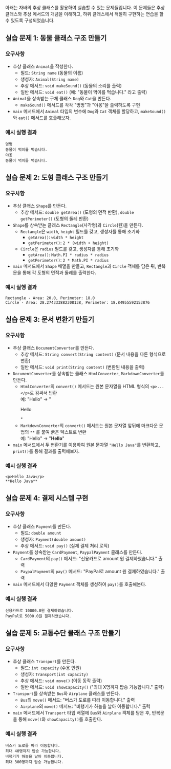 아래는 자바의 추상 클래스를 활용하여 실습할 수 있는 문제들입니다. 이 문제들은 추상 클래스와 추상 메서드의 개념을 이해하고, 하위 클래스에서 적절히 구현하는 연습을 할 수 있도록 구성되었습니다.

## 실습 문제 1: 동물 클래스 구조 만들기
### 요구사항
- 추상 클래스 `Animal`을 작성한다.
  - 필드: `String name` (동물의 이름)
  - 생성자: `Animal(String name)`
  - 추상 메서드: `void makeSound()` (동물의 소리를 출력)
  - 일반 메서드: `void eat()` (예: "동물이 먹이를 먹습니다." 라고 출력)
- `Animal`을 상속받는 구체 클래스 `Dog`와 `Cat`을 만든다.
  - `makeSound()` 메서드를 각각 "멍멍"과 "야옹"을 출력하도록 구현
- `main` 메서드에서 `Animal` 타입의 변수에 `Dog`와 `Cat` 객체를 할당하고, `makeSound()`와 `eat()` 메서드를 호출해보자.

### 예시 실행 결과
```  
멍멍  
동물이 먹이를 먹습니다.  
야옹  
동물이 먹이를 먹습니다.
```

## 실습 문제 2: 도형 클래스 구조 만들기
### 요구사항
- 추상 클래스 `Shape`를 만든다.
  - 추상 메서드: `double getArea()` (도형의 면적 반환), `double getPerimeter()` (도형의 둘레 반환)
- `Shape`를 상속받는 클래스 `Rectangle`(사각형)과 `Circle`(원)을 만든다.
  - `Rectangle`은 `width`, `height` 필드를 갖고, 생성자를 통해 초기화  
    - `getArea()`: `width * height`
    - `getPerimeter()`: `2 * (width + height)`
  - `Circle`은 `radius` 필드를 갖고, 생성자를 통해 초기화  
    - `getArea()`: `Math.PI * radius * radius`
    - `getPerimeter()`: `2 * Math.PI * radius`
- `main` 메서드에서 `Shape` 배열을 만들고, `Rectangle`과 `Circle` 객체를 담은 뒤, 반복문을 통해 각 도형의 면적과 둘레를 출력한다.

### 예시 실행 결과
```  
Rectangle - Area: 20.0, Perimeter: 18.0  
Circle - Area: 28.274333882308138, Perimeter: 18.84955592153876
```

## 실습 문제 3: 문서 변환기 만들기
### 요구사항
- 추상 클래스 `DocumentConverter`를 만든다.
  - 추상 메서드: `String convert(String content)` (문서 내용을 다른 형식으로 변환)
  - 일반 메서드: `void print(String content)` (변환된 내용을 출력)
- `DocumentConverter`를 상속받는 클래스 `HtmlConverter`, `MarkdownConverter`를 만든다.
  - `HtmlConverter`의 `convert()` 메서드는 원본 문자열을 HTML 형식의 `<p>...</p>`로 감싸서 반환  
    예: "Hello" -> "<p>Hello</p>"
  - `MarkdownConverter`의 `convert()` 메서드는 원본 문자열 앞뒤에 마크다운 문법의 `**` 를 붙여 굵은 텍스트로 변환  
    예: "Hello" -> "**Hello**"
- `main` 메서드에서 두 변환기를 이용하여 원본 문자열 `"Hello Java"`를 변환하고, `print()`를 통해 결과를 출력해보자.

### 예시 실행 결과
```  
<p>Hello Java</p>  
**Hello Java**
```

## 실습 문제 4: 결제 시스템 구현
### 요구사항
- 추상 클래스 `Payment`를 만든다.
  - 필드: `double amount`
  - 생성자: `Payment(double amount)`
  - 추상 메서드: `void pay()` (실제 결제 처리 로직)
- `Payment`를 상속받는 `CardPayment`, `PaypalPayment` 클래스를 만든다.
  - `CardPayment`의 `pay()` 메서드: "신용카드로 amount 원 결제하였습니다." 출력
  - `PaypalPayment`의 `pay()` 메서드: "PayPal로 amount 원 결제하였습니다." 출력
- `main` 메서드에서 다양한 `Payment` 객체를 생성하여 `pay()`를 호출해본다.

### 예시 실행 결과
```  
신용카드로 10000.0원 결제하였습니다.  
PayPal로 5000.0원 결제하였습니다.
```

## 실습 문제 5: 교통수단 클래스 구조 만들기
### 요구사항
- 추상 클래스 `Transport`를 만든다.
  - 필드: `int capacity` (수용 인원)
  - 생성자: `Transport(int capacity)`
  - 추상 메서드: `void move()` (이동 동작 출력)
  - 일반 메서드: `void showCapacity()` ("최대 X명까지 탑승 가능합니다." 출력)
- `Transport`를 상속받는 `Bus`와 `Airplane` 클래스를 만든다.
  - `Bus`의 `move()` 메서드: "버스가 도로를 따라 이동합니다." 출력
  - `Airplane`의 `move()` 메서드: "비행기가 하늘을 날아 이동합니다." 출력
- `main` 메서드에서 `Transport` 타입 배열에 `Bus`와 `Airplane` 객체를 담은 후, 반복문을 통해 `move()`와 `showCapacity()`를 호출한다.

### 예시 실행 결과
```  
버스가 도로를 따라 이동합니다.  
최대 40명까지 탑승 가능합니다.  
비행기가 하늘을 날아 이동합니다.  
최대 300명까지 탑승 가능합니다.
```

